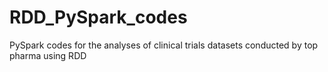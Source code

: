 # RDD_PySpark_codes
PySpark codes for the analyses of clinical trials datasets conducted by top pharma using RDD 
